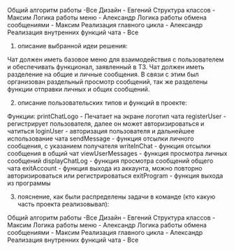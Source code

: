 Общий алгоритм работы -Все
Дизайн - Евгений
Структура классов - Максим
Логика работы меню - Александр
Логика работы обмена сообщениями - Максим
Реализация главного цикла - Александр
Реализация внутренних функций чата - Все
1) описание выбранной идеи решения:

Чат должен иметь базовое меню для взаимодействия с пользователем и обеспечивать функционал,
заявленный в ТЗ. Чат должен иметь разделение на общие и личные сообщения. В связи с этим
был организован раздельный просмотр сообщений, так же разделены функции отправки личных и общих сообщений.

2) описание пользовательских типов и функций в проекте:

Функции:
printChatLogo - Печатает на экране логотип чата
registerUser - регистрирует пользователя, далее он может авторизироваться и чатиться
loginUser - авторизация пользователя и дальнейшее использование чата
sendMessage - функция отсылки личного сообщения, с указанием получателя
writeInChat - функция отсылки сообщения в общий чат
viewUserMessages - функция просмотра личных сообщений
displayChatLog - функция просмотра сообщений общего чата
exitAccount - функция выхода из аккаунта, можно повторно авторизироваться или регистрироваться
exitProgram - функция выхода из программы


3) пояснение, как были распределены задачи в команде (кто какую часть проекта реализовывал):

Общий алгоритм работы -Все
Дизайн - Евгений
Структура классов - Максим
Логика работы меню - Александр
Логика работы обмена сообщениями - Максим
Реализация главного цикла - Александр
Реализация внутренних функций чата - Все
